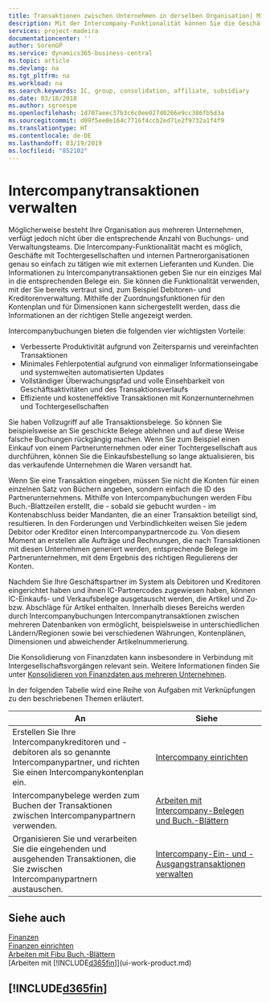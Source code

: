 ```yaml
---
title: Transaktionen zwischen Unternehmen in derselben Organisation| Microsoft Docs
description: Mit der Intercompany-Funktionalität können Sie die Geschäftsvorgänge und - transaktionen zwischen Unternehmen innerhalb derselben Organisation vereinfachen.
services: project-madeira
documentationcenter: ''
author: SorenGP
ms.service: dynamics365-business-central
ms.topic: article
ms.devlang: na
ms.tgt_pltfrm: na
ms.workload: na
ms.search.keywords: IC, group, consolidation, affiliate, subsidiary
ms.date: 03/18/2018
ms.author: sgroespe
ms.openlocfilehash: 1d707aeec37b3c6c0ee027d0266e9cc386fb5d3a
ms.sourcegitcommit: d09f5ee0e164c7716f4ccb2ed71e2f9732a1f4f9
ms.translationtype: HT
ms.contentlocale: de-DE
ms.lasthandoff: 03/19/2019
ms.locfileid: "852102"
---
```

# <a name="managing-intercompany-transactions"></a>Intercompanytransaktionen verwalten
Möglicherweise besteht Ihre Organisation aus mehreren Unternehmen, verfügt jedoch nicht über die entsprechende Anzahl von Buchungs- und Verwaltungsteams. Die Intercompany-Funktionalität macht es möglich, Geschäfte mit Tochtergesellschaften und internen Partnerorganisationen genau so einfach zu tätigen wie mit externen Lieferanten und Kunden. Die Informationen zu Intercompanytransaktionen geben Sie nur ein einziges Mal in die entsprechenden Belege ein. Sie können die Funktionalität verwenden, mit der Sie bereits vertraut sind, zum Beispiel Debitoren- und Kreditorenverwaltung. Mithilfe der Zuordnungsfunktionen für den Kontenplan und für Dimensionen kann sichergestellt werden, dass die Informationen an der richtigen Stelle angezeigt werden.  

Intercompanybuchungen bieten die folgenden vier wichtigsten Vorteile:  

- Verbesserte Produktivität aufgrund von Zeitersparnis und vereinfachten Transaktionen  
- Minimales Fehlerpotential aufgrund von einmaliger Informationseingabe und systemweiten automatisierten Updates  
- Vollständiger Überwachungspfad und volle Einsehbarkeit von Geschäftsaktivitäten und des Transaktionsverlaufs  
- Effiziente und kosteneffektive Transaktionen mit Konzernunternehmen und Tochtergesellschaften  

Sie haben Vollzugriff auf alle Transaktionsbelege. So können Sie beispielsweise an Sie geschickte Belege ablehnen und auf diese Weise falsche Buchungen rückgängig machen. Wenn Sie zum Beispiel einen Einkauf von einem Partnerunternehmen oder einer Tochtergesellschaft aus durchführen, können Sie die Einkaufsbestellung so lange aktualisieren, bis das verkaufende Unternehmen die Waren versandt hat.  

Wenn Sie eine Transaktion eingeben, müssen Sie nicht die Konten für einen einzelnen Satz von Büchern angeben, sondern einfach die ID des Partnerunternehmens. Mithilfe von Intercompanybuchungen werden Fibu Buch.-Blattzeilen erstellt, die - sobald sie gebucht wurden - im Kontenabschluss beider Mandanten, die an einer Transaktion beteiligt sind, resultieren. In den Forderungen und Verbindlichkeiten weisen Sie jedem Debitor oder Kreditor einen Intercompanypartnercode zu. Von diesem Moment an erstellen alle Aufträge und Rechnungen, die nach Transaktionen mit diesen Unternehmen generiert werden, entsprechende Belege im Partnerunternehmen, mit dem Ergebnis des richtigen Regulierens der Konten.  

 Nachdem Sie Ihre Geschäftspartner im System als Debitoren und Kreditoren eingerichtet haben und ihnen IC-Partnercodes zugewiesen haben, können IC-Einkaufs- und Verkaufsbelege ausgetauscht werden, die Artikel und Zu- bzw. Abschläge für Artikel enthalten. Innerhalb dieses Bereichs werden durch Intercompanybuchungen Intercompanytransaktionen zwischen mehreren Datenbanken von  ermöglicht, beispielsweise in unterschiedlichen Ländern/Regionen sowie bei verschiedenen Währungen, Kontenplänen, Dimensionen und abweichender Artikelnummerierung.  

Die Konsolidierung von Finanzdaten kann insbesondere in Verbindung mit Intergesellschaftsvorgängen relevant sein. Weitere Informationen finden Sie unter [Konsolidieren von Finanzdaten aus mehreren Unternehmen](finance-consolidated-company-reporting.md).

In der folgenden Tabelle wird eine Reihe von Aufgaben mit Verknüpfungen zu den beschriebenen Themen erläutert.

 |An |Siehe|
 |---|---|
 |Erstellen Sie Ihre Intercompanykreditoren und -debitoren als so genannte Intercompanypartner, und richten Sie einen Intercompanykontenplan ein.|[Intercompany einrichten](intercompany-how-setup.md)|
 |Intercompanybelege werden zum Buchen der Transaktionen zwischen Intercompanypartnern verwenden.|[Arbeiten mit Intercompany-Belegen und Buch.-Blättern](intercompany-how-work-documents-journals.md)|
 |Organisieren Sie und verarbeiten Sie die eingehenden und ausgehenden Transaktionen, die Sie zwischen Intercompanypartnern austauschen.|[Intercompany-Ein- und -Ausgangstransaktionen verwalten](intercompany-how-manage-intercompany-inbox.md)|

## <a name="see-also"></a>Siehe auch
[Finanzen](finance.md)  
[Finanzen einrichten](finance-setup-finance.md)  
[Arbeiten mit Fibu Buch.-Blättern](ui-work-general-journals.md)  
[Arbeiten mit [!INCLUDE[d365fin](includes/d365fin_md.md)]](ui-work-product.md)

## [!INCLUDE[d365fin](includes/free_trial_md.md)]  
